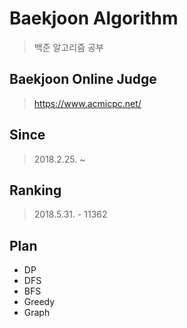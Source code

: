 # Baekjoon Algorithm
> 백준 알고리즘 공부

## Baekjoon Online Judge
> https://www.acmicpc.net/

## Since
> 2018.2.25. ~

## Ranking
> 2018.5.31. - 11362

## Plan
- DP
- DFS
- BFS
- Greedy
- Graph
